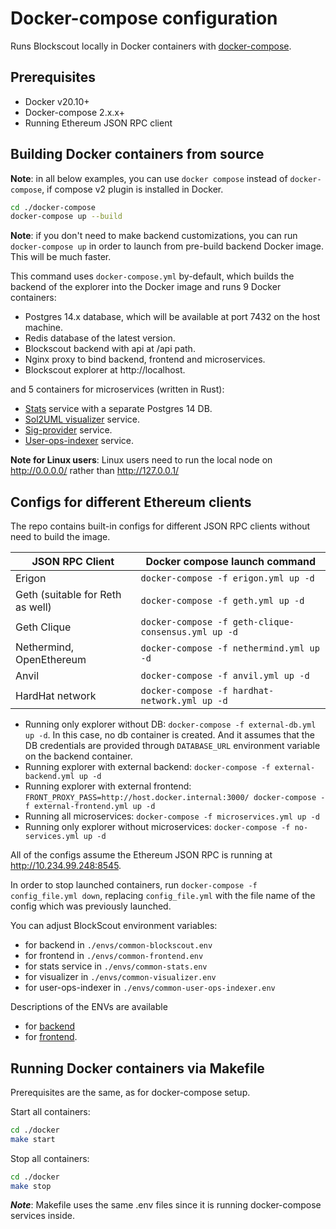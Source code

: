 # Docker-compose configuration

Runs Blockscout locally in Docker containers with [docker-compose](https://github.com/docker/compose).

## Prerequisites

- Docker v20.10+
- Docker-compose 2.x.x+
- Running Ethereum JSON RPC client

## Building Docker containers from source

**Note**: in all below examples, you can use `docker compose` instead of `docker-compose`, if compose v2 plugin is installed in Docker.

```bash
cd ./docker-compose
docker-compose up --build
```

**Note**: if you don't need to make backend customizations, you can run `docker-compose up` in order to launch from pre-build backend Docker image. This will be much faster.

This command uses `docker-compose.yml` by-default, which builds the backend of the explorer into the Docker image and runs 9 Docker containers:

- Postgres 14.x database, which will be available at port 7432 on the host machine.
- Redis database of the latest version.
- Blockscout backend with api at /api path.
- Nginx proxy to bind backend, frontend and microservices.
- Blockscout explorer at http://localhost.

and 5 containers for microservices (written in Rust):

- [Stats](https://github.com/blockscout/blockscout-rs/tree/main/stats) service with a separate Postgres 14 DB.
- [Sol2UML visualizer](https://github.com/blockscout/blockscout-rs/tree/main/visualizer) service.
- [Sig-provider](https://github.com/blockscout/blockscout-rs/tree/main/sig-provider) service.
- [User-ops-indexer](https://github.com/blockscout/blockscout-rs/tree/main/user-ops-indexer) service.

**Note for Linux users**: Linux users need to run the local node on http://0.0.0.0/ rather than http://127.0.0.1/

## Configs for different Ethereum clients

The repo contains built-in configs for different JSON RPC clients without need to build the image.

| __JSON RPC Client__    | __Docker compose launch command__ |
| -------- | ------- |
| Erigon  | `docker-compose -f erigon.yml up -d`    |
| Geth (suitable for Reth as well) | `docker-compose -f geth.yml up -d`     |
| Geth Clique    | `docker-compose -f geth-clique-consensus.yml up -d`    |
| Nethermind, OpenEthereum    | `docker-compose -f nethermind.yml up -d`    |
| Anvil    | `docker-compose -f anvil.yml up -d`    |
| HardHat network    | `docker-compose -f hardhat-network.yml up -d`    |

- Running only explorer without DB: `docker-compose -f external-db.yml up -d`. In this case, no db container is created. And it assumes that the DB credentials are provided through `DATABASE_URL` environment variable on the backend container.
- Running explorer with external backend: `docker-compose -f external-backend.yml up -d`
- Running explorer with external frontend: `FRONT_PROXY_PASS=http://host.docker.internal:3000/ docker-compose -f external-frontend.yml up -d`
- Running all microservices: `docker-compose -f microservices.yml up -d`
- Running only explorer without microservices: `docker-compose -f no-services.yml up -d`

All of the configs assume the Ethereum JSON RPC is running at http://10.234.99.248:8545.

In order to stop launched containers, run `docker-compose -f config_file.yml down`, replacing `config_file.yml` with the file name of the config which was previously launched.

You can adjust BlockScout environment variables:

- for backend in `./envs/common-blockscout.env`
- for frontend in `./envs/common-frontend.env`
- for stats service in `./envs/common-stats.env`
- for visualizer in `./envs/common-visualizer.env`
- for user-ops-indexer in `./envs/common-user-ops-indexer.env`

Descriptions of the ENVs are available

- for [backend](https://docs.blockscout.com/setup/env-variables)
- for [frontend](https://github.com/blockscout/frontend/blob/main/docs/ENVS.md).

## Running Docker containers via Makefile

Prerequisites are the same, as for docker-compose setup.

Start all containers:

```bash
cd ./docker
make start
```

Stop all containers:

```bash
cd ./docker
make stop
```

***Note***: Makefile uses the same .env files since it is running docker-compose services inside.
